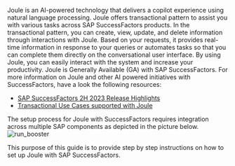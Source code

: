 Joule is an AI-powered technology that delivers a copilot experience using natural language processing.  Joule offers transactional pattern to assist you with various tasks across SAP SuccessFactors products. In the transactional pattern, you can create, view, update, and delete information through interactions with Joule. Based on your requests, it provides real-time information in response to your queries or automates tasks so that you can complete them directly on the conversational user interface. By using Joule, you can easily interact with the system and increase your productivity.  Joule is Generally Available (GA) with SAP SuccessFactors.  For more information on Joule and other AI powered initiatives with SuccessFactors, have a look the following resources:

* [SAP SuccessFactors 2H 2023 Release Highlights](https://www.sap.com/canada/products/artificial-intelligence/ai-assistant.html)
* [Transactional Use Cases supported with Joule](https://help.sap.com/docs/joule/capabilities-guide/transactional-use-cases)

The setup process for Joule with SuccessFactors requires integration across multiple SAP components as depicted in the picture below.<br/>
![run_booster](SolutionDiagram.jpg)

This purpose of this guide is to provide step by step instructions on how to set up Joule with SAP SuccessFactors.
